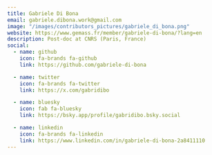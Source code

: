 ```yaml
---
title: Gabriele Di Bona
email: gabriele.dibona.work@gmail.com
image: "/images/contributors_pictures/gabriele_di_bona.png"
website: https://www.gemass.fr/member/gabriele-di-bona/?lang=en
description: Post-doc at CNRS (Paris, France) 
social:
  - name: github
    icon: fa-brands fa-github
    link: https://github.com/gabriele-di-bona

  - name: twitter
    icon: fa-brands fa-twitter
    link: https://x.com/gabridibo

  - name: bluesky
    icon: fab fa-bluesky
    link: https://bsky.app/profile/gabridibo.bsky.social

  - name: linkedin
    icon: fa-brands fa-linkedin
    link: https://www.linkedin.com/in/gabriele-di-bona-2a8411110
---
```

